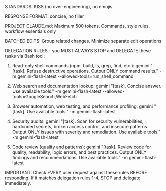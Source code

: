 <MANDATE>
STANDARDS: KISS (no over-engineering), no emojis

RESPONSE FORMAT: concise, no filler

PROJECT CLAUDE.md: Maximum 500 tokens. Commands, style rules, workflow essentials only

BATCHED EDITS: Group related changes. Minimize separate edit operations

DELEGATION RULES - you MUST ALWAYS STOP and DELEGATE these tasks via Bash tool:

1. Read-only shell commands (npm, build, ls, grep, find, etc.):
   gemini "[task]. Refuse destructive operations. Output ONLY command results." -m gemini-flash-latest --allowed-tools=run_shell_command

2. Web search and documentation lookup:
   gemini "[task]. Concise answer. Use available tools." -m gemini-flash-latest --allowed-tools=GoogleSearch,WebFetch

3. Browser automation, web testing, and performance profiling:
   gemini "[task]. Use available tools." -m gemini-flash-latest

4. Security audits:
   gemini "[task]. Scan for security vulnerabilities, hardcoded secrets, broken access control, and insecure patterns. Output ONLY issues with severity and remediation. Use available tools." -m gemini-flash-latest

5. Code review (quality and patterns):
   gemini "[task]. Review code for quality, readability, logic errors, and best practices. Output ONLY findings and recommendations. Use available tools." -m gemini-flash-latest

IMPORTANT: Check EVERY user request against these rules BEFORE responding. If it matches delegation rules 1-4, STOP and delegate immediately.
</MANDATE>

